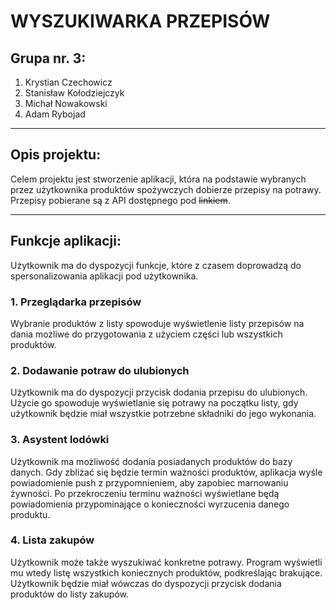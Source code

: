 # WYSZUKIWARKA PRZEPISÓW

## Grupa nr. 3:
1. Krystian Czechowicz
2. Stanisław Kołodziejczyk
3. Michał Nowakowski
4. Adam Rybojad

---

## Opis projektu:

Celem projektu jest stworzenie aplikacji, która na podstawie wybranych przez użytkownika produktów spożywczych dobierze przepisy na potrawy. Przepisy pobierane są z API dostępnego pod ~~linkiem~~. 

---

## Funkcje aplikacji:

Użytkownik ma do dyspozycji funkcje, które z czasem doprowadzą do spersonalizowania aplikacji pod użytkownika.

### 1. Przeglądarka przepisów

Wybranie produktów z listy spowoduje wyświetlenie listy przepisów na dania możliwe do przygotowania z użyciem części lub wszystkich produktów.

### 2. Dodawanie potraw do ulubionych

Użytkownik ma do dyspozycji przycisk dodania przepisu do ulubionych. Użycie go spowoduje wyświetlanie się potrawy na początku listy, gdy użytkownik będzie miał wszystkie potrzebne składniki do jego wykonania.

### 3. Asystent lodówki

Użytkownik ma możliwość dodania posiadanych produktów do bazy danych. Gdy zbliżać się będzie termin ważności produktów, aplikacja wyśle powiadomienie push z przypomnieniem, aby zapobiec marnowaniu żywności. Po przekroczeniu terminu ważności wyświetlane będą powiadomienia przypominające o konieczności wyrzucenia danego produktu.

### 4. Lista zakupów

Użytkownik może także wyszukiwać konkretne potrawy. Program wyświetli mu wtedy listę wszystkich koniecznych produktów, podkreślając brakujące. Użytkownik będzie miał wówczas do dyspozycji przycisk dodania produktów do listy zakupów.
